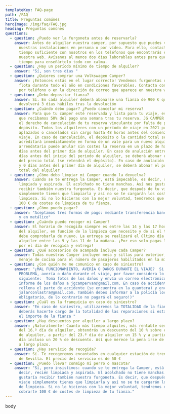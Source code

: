 ```yaml
---
templateKey: FAQ-page
path: /FAQ
title: Preguntas comúnes
heroImage: /img/faq/FAQ.jpg
heading: Preguntas comúnes
questions:
  - question: ¿Puedo ver la furgoneta antes de reservarla?
    answer: Antes de alquilar nuestra camper, por supuesto que puedes verla antes en
      nuestras instalaciones en persona o por vídeo. Para ello, contacta con
      tiempo suficiente con nosotros en los teléfonos que encontrarás en en
      nuestra web. Avísanos al menos dos días laborables antes para que tengamos
      tiempo para enseñártelo todo con calma.
  - question: ¿Hay un período mínimo de tiempo de alquiler?
    answer: "Sí, son tres días "
  - question: ¿Quieres comprar una Volkswagen Camper?
    answer: ¡Entonces estás en el lugar correcto! Vendemos furgonetas de nuestra
      flota durante todo el año en condiciones favorables. Contacta con nosotros
      por teléfono o en la dirección de correo que aparece en nuestra webcorreo
  - question: ¿Debo depositar fianza?
    answer: Sí. En cada alquiler deberá abonarse una fianza de 900 € que se
      devolverá 3 días hábiles tras la devolución
  - question: ¿Cuándo debo pagar? ¿Puedo cancelar mi reserva?
    answer: Para que tu camper esté reservada y lista para tu viaje, es importante
      que recibamos 50% del pago una semana tras tu reserva. JG CAMPER se guarda
      el derecho de cancelación de tu reserva vinculante por falta de pago del
      depósito. Todos los alquileres con un período de viaje en 2021 pueden ser
      aplazados o cancelados sin cargo hasta 48 horas antes del comienzo del
      viaje. En caso de cancelación, el depósito o la cantidad total se
      acreditará inmediatamente en forma de un vale para un nuevo alquiler.  El
      arrendatario puede anular sin costes la reserva en un plazo de hasta 60
      días antes del primer día de alquiler. En caso de anulación entre 59 y 15
      días antes del inicio del periodo de alquiler, se deberá abonar el 50 %
      del precio total (se retendrá el depósito). En caso de anulación entre 14
      y 0 días antes del primer día de alquiler, se deberá abonar el precio
      total del alquiler
  - question: ¿Cómo debo limpiar mi Camper cuando la devuelva?
    answer: Cuando se te entrega la Camper, está impecable, es decir, recién
      limpiada y aspirada. El acolchado no tiene manchas. Así nos gustaría
      recibir también nuestra furgoneta. Es decir, que después de tu viaje
      simplemente tienes que limpiarla y así no se te cargarán los costes de
      limpieza. Si no lo hicieras con la mejor voluntad, tendremos que cobrarte
      100 € de costes de limpieza de tu fianza.
  - question: ¿Cómo puedo pagar?
    answer: "Aceptamos tres formas de pago: mediante transferencia bancaria, Bizum,
      y en metálico"
  - question: ¿Cuándo puedo recoger mi Camper?
    answer: El horario de recogida siempre es entre las 14 y las 17 horas del día
      del alquiler, en función de la limpieza que necesite y de si el taller
      debe comprobarla de nuevo. La entrega se realizará el último día de
      alquiler entre las 9 y las 11 de la mañana. ¡Por eso solo pagas la mitad
      por el día de recogida y entrega!
  - question: ¿Qué accesorios de acampada incluye cada Camper?
    answer: Todas nuestras Camper incluyen mesa y sillas para exterior, almohada, y
      menaje de cocina para el número de pasajeros habilitados en la misma
  - question: ¿Con quién me me comunico en caso de siniestro?
    answer: "¿MAL FUNCIONAMIENTO, AVERÍA O DAÑOS DURANTE EL VIAJE?  Si tienes algún
      PROBLEMA, avería o daño durante el viaje, por favor considera lo
      siguiente:  Toma fotos de los daños y envía un correo electrónico con un
      informe de los daños a jgcampervan@gmail.com. En caso de accidente,
      rellena el parte de accidente (se encuentra en la guantera) y envíalo a
      jalarconlastra@gmail.com. También debes informar a la policía local (¡Es
      obligatorio, de lo contrario no pagará el seguro!)"
  - question: ¿Cuál es la franquicia en caso de siniestro?
    answer: "En caso de siniestro, utilizaremos la TOTALIDAD de la fianza. Además,
      deberás hacerte cargo de la totalidad de las reparaciones si estas superan
      el importe de la fianza "
  - question: ¿Hay descuentos por alquiler a largo plazo?
    answer: ¡Naturalmente! Cuanto más tiempo alquiles, más rentable será. A partir
      del 16.º día de alquiler, obtendrás un descuento del 10 % sobre el precio
      de alquiler, a partir del 23.º día de alquiler un 15 % y a partir del 37.º
      día incluso un 20 % de descuento. Así que merece la pena irse de acampada
      a largo plazo.
  - question: ¿Hay servicio de recogida?
    answer: Sí. Te recogeremos encantados en cualquier estación de tren o aeropuerto
      de Sevilla. El precio del servicio es de 50 €
  - question: ¿Puedo llevar conmigo mi perro o mascota?
    answer: "Sí, pero insistimos: cuando se te entrega la Camper, está impecable, es
      decir, recién limpiada y aspirada. El acolchado no tiene manchas. Así nos
      gustaría recibir también nuestra furgoneta. Es decir, que después de tu
      viaje simplemente tienes que limpiarla y así no se te cargarán los costes
      de limpieza. Si no lo hicieras con la mejor voluntad, tendremos que
      cobrarte 100 € de costes de limpieza de tu fianza."
---
```

body